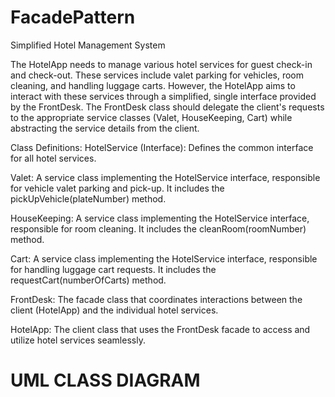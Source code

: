 # FacadePattern
Simplified Hotel Management System

The HotelApp needs to manage various hotel services for guest check-in and check-out. These services include valet parking for vehicles, room cleaning, and handling luggage carts. However, the HotelApp aims to interact with these services through a simplified, single interface provided by the FrontDesk. The FrontDesk class should delegate the client's requests to the appropriate service classes (Valet, HouseKeeping, Cart) while abstracting the service details from the client.

Class Definitions: HotelService (Interface): Defines the common interface for all hotel services.

Valet: A service class implementing the HotelService interface, responsible for vehicle valet parking and pick-up. It includes the pickUpVehicle(plateNumber) method.

HouseKeeping: A service class implementing the HotelService interface, responsible for room cleaning. It includes the cleanRoom(roomNumber) method.

Cart: A service class implementing the HotelService interface, responsible for handling luggage cart requests. It includes the requestCart(numberOfCarts) method.

FrontDesk: The facade class that coordinates interactions between the client (HotelApp) and the individual hotel services.

HotelApp: The client class that uses the FrontDesk facade to access and utilize hotel services seamlessly.

# UML CLASS DIAGRAM
